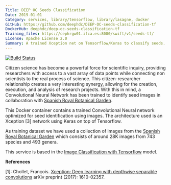 ```yaml
---
Title: DEEP OC Seeds Classification
Date: 2019-01-01
Category: services, library/tensorflow, library/lasagne, docker
GitHub: https://github.com/deephdc/DEEP-OC-seeds-classification-tf
DockerHub: deephdc/deep-oc-seeds-classification-tf
Training_files: https://cephrgw01.ifca.es:8080/swift/v1/seeds-tf/
License: Apache License 2.0
Summary: A trained Xception net on Tensorflow/Keras to classify seeds.
---
```


[![Build Status](https://jenkins.indigo-datacloud.eu:8080/buildStatus/icon?job=Pipeline-as-code/DEEP-OC-org/DEEP-OC-seeds-classification-tf/master)](https://jenkins.indigo-datacloud.eu:8080/job/Pipeline-as-code/job/DEEP-OC-org/job/DEEP-OC-seeds-classification-tf/job/master)

Citizen science has become a powerful force for scientific inquiry, providing researchers with access to a vast array of
data points while connecting non scientists to the real process of science. 
This citizen-researcher relationship creates a very interesting synergy, allowing for the creation, execution, and analysis
of research projects. With this in mind, a Convolutional Neural Network has been trained to identify seed images in 
collaboration with [Spanish Royal Botanical Garden](http://www.rjb.csic.es).

This Docker container contains a trained Convolutional Neural network optimized
for seed identification using images.
The architecture used is an Xception [3] network using Keras on top of Tensorflow.

As training dataset we have used a collection of images from the [Spanish Royal Botanical Garden](http://www.rjb.csic.es)
which consists of around 28K images from 743 species and 493 genera.

This service is based in the [Image Classification with Tensorflow](./deep-oc-image-classification-tensorflow.html) model.


**References**

[1]: Chollet, François. [Xception: Deep learning with depthwise separable convolutions](https://arxiv.org/abs/1610.02357)
arXiv preprint (2017): 1610-02357.
